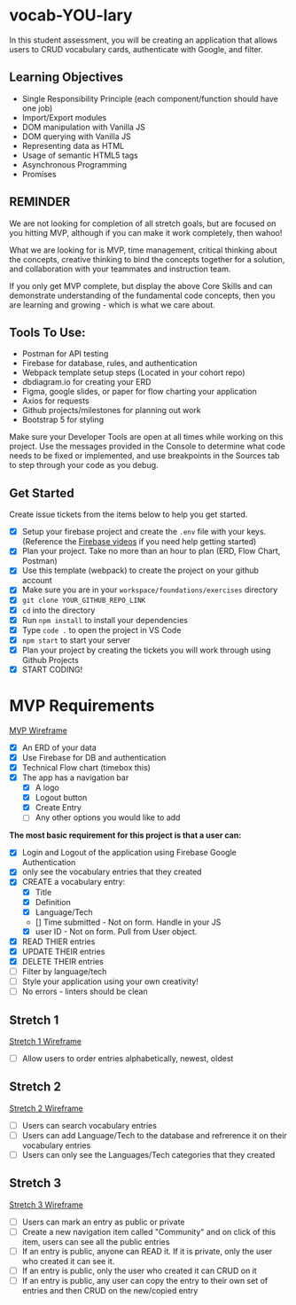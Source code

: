 # vocab-YOU-lary

In this student assessment, you will be creating an application that allows users to CRUD vocabulary cards, authenticate with Google, and filter.

## Learning Objectives
- Single Responsibility Principle (each component/function should have one job)
- Import/Export modules
- DOM manipulation with Vanilla JS
- DOM querying with Vanilla JS
- Representing data as HTML
- Usage of semantic HTML5 tags
- Asynchronous Programming
- Promises 

## REMINDER
We are not looking for completion of all stretch goals, but are focused on you hitting MVP, although if you can make it work completely, then wahoo!

What we are looking for is MVP, time management, critical thinking about the concepts, creative thinking to bind the concepts together for a solution, and collaboration with your teammates and instruction team.

If you only get MVP complete, but display the above Core Skills and can demonstrate understanding of the fundamental code concepts, then you are learning and growing - which is what we care about.

## Tools To Use:
- Postman for API testing
- Firebase for database, rules, and authentication
- Webpack template setup steps (Located in your cohort repo)
- dbdiagram.io for creating your ERD
- Figma, google slides, or paper for flow charting your application
- Axios for requests
- Github projects/milestones for planning out work
- Bootstrap 5 for styling

Make sure your Developer Tools are open at all times while working on this project. Use the messages provided in the Console to determine what code needs to be fixed or implemented, and use breakpoints in the Sources tab to step through your code as you debug.

## Get Started
Create issue tickets from the items below to help you get started. 
- [X] Setup your firebase project and create the `.env` file with your keys. (Reference the [Firebase videos](https://vimeo.com/showcase/codetracker-firebase) if you need help getting started)
- [X] Plan your project. Take no more than an hour to plan (ERD, Flow Chart, Postman)
- [X] Use this template (webpack) to create the project on your github account
- [X] Make sure you are in your `workspace/foundations/exercises` directory
- [X] `git clone YOUR_GITHUB_REPO_LINK`
- [X] `cd` into the directory
- [X] Run `npm install` to install your dependencies
- [X] Type `code .` to open the project in VS Code
- [X] `npm start` to start your server
- [X] Plan your project by creating the tickets you will work through using Github Projects
- [X] START CODING!

# MVP Requirements
[MVP Wireframe](https://www.figma.com/file/IW4jF3GnzCFLYbEXlgFNIZ/MVP)
- [X] An ERD of your data
- [X] Use Firebase for DB and authentication
- [X] Technical Flow chart (timebox this)
- [X] The app has a navigation bar
  - [X] A logo
  - [X] Logout button
  - [X] Create Entry
  - [ ] Any other options you would like to add

**The most basic requirement for this project is that a user can:**
- [X] Login and Logout of the application using Firebase Google Authentication
- [X] only see the vocabulary entries that they created
- [X] CREATE a vocabulary entry:
  - [X] Title
  - [X] Definition
  - [X] Language/Tech
  - [] Time submitted - Not on form. Handle in your JS
  - [X] user ID - Not on form. Pull from User object.
- [X] READ THIER entries
- [X] UPDATE THEIR entries
- [X] DELETE THEIR entries
- [ ] Filter by language/tech
- [ ] Style your application using your own creativity!
- [ ] No errors - linters should be clean

## Stretch 1
[Stretch 1 Wireframe](https://www.figma.com/file/yZE38QzpoUWELA22gGZJve/Stretch-1)
- [ ] Allow users to order entries alphabetically, newest, oldest

## Stretch 2
[Stretch 2 Wireframe](https://www.figma.com/file/UC3Gi8HFRkZY8OIMOAUgL4/Stretch-2)
- [ ] Users can search vocabulary entries
- [ ] Users can add Language/Tech to the database and refrerence it on their vocabulary entries
- [ ] Users can only see the Languages/Tech categories that they created

## Stretch 3
[Stretch 3 Wireframe](https://www.figma.com/file/KgbkfaoRd5F8Q4qZ3G2Bg2/Stretch-3)
- [ ] Users can mark an entry as public or private
- [ ] Create a new navigation item called "Community" and on click of this item, users can see all the public entries
- [ ] If an entry is public, anyone can READ it. If it is private, only the user who created it can see it.
- [ ] If an entry is public, only the user who created it can CRUD on it
- [ ] If an entry is public, any user can copy the entry to their own set of entries and then CRUD on the new/copied entry
